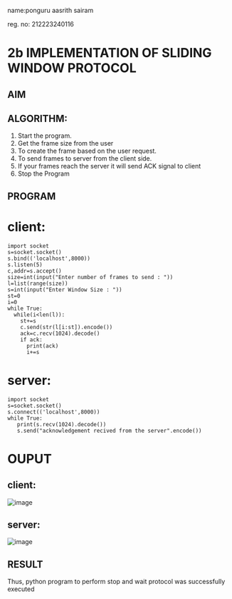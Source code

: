 name:ponguru aasrith sairam

reg. no: 212223240116
# 2b IMPLEMENTATION OF SLIDING WINDOW PROTOCOL
## AIM
## ALGORITHM:
1. Start the program.
2. Get the frame size from the user
3. To create the frame based on the user request.
4. To send frames to server from the client side.
5. If your frames reach the server it will send ACK signal to client
6. Stop the Program
## PROGRAM
# client:
```
import socket
s=socket.socket()
s.bind(('localhost',8000))
s.listen(5)
c,addr=s.accept()
size=int(input("Enter number of frames to send : "))
l=list(range(size))
s=int(input("Enter Window Size : "))
st=0
i=0
while True:
  while(i<len(l)):
    st+=s
    c.send(str(l[i:st]).encode())
    ack=c.recv(1024).decode()
    if ack:
      print(ack)
      i+=s
```
# server:
```
import socket
s=socket.socket()
s.connect(('localhost',8000))
while True: 
   print(s.recv(1024).decode())
   s.send("acknowledgement recived from the server".encode())
```
# OUPUT
## client:
![image](https://github.com/AasrithSairam/2b_SLIDING_WINDOW_PROTOCOL/assets/139331438/1f639dec-01ad-4203-9e92-751cbda851a1)
## server:
![image](https://github.com/AasrithSairam/2b_SLIDING_WINDOW_PROTOCOL/assets/139331438/219faca4-1c07-43cc-9e4d-625d317ad69c)

## RESULT
Thus, python program to perform stop and wait protocol was successfully executed
